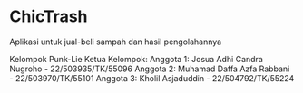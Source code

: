 # ChicTrash
Aplikasi untuk jual-beli sampah dan hasil pengolahannya

Kelompok Punk-Lie
Ketua Kelompok:
Anggota 1: Josua Adhi Candra Nugroho - 22/503935/TK/55096
Anggota 2: Muhamad Daffa Azfa Rabbani - 22/503970/TK/55101
Anggota 3: Kholil Asjaduddin - 22/504792/TK/55224
